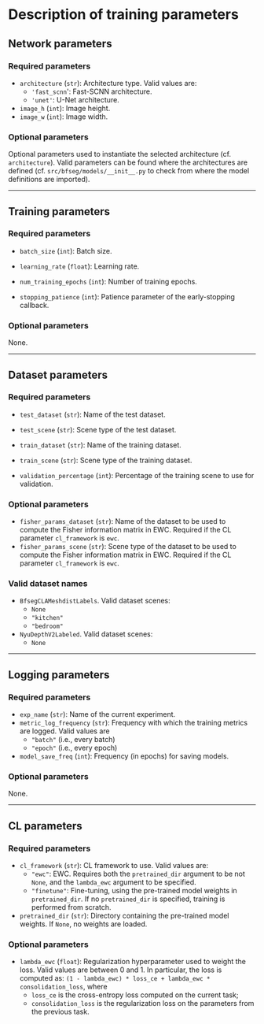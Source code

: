 # Description of training parameters

## Network parameters

### Required parameters

- `architecture` (`str`): Architecture type. Valid values are:
  - `'fast_scnn`': Fast-SCNN architecture.
  - `'unet'`: U-Net architecture.
- `image_h` (`int`): Image height.
- `image_w` (`int`): Image width.

### Optional parameters

Optional parameters used to instantiate the selected architecture (cf. `architecture`). Valid parameters can be found where the architectures are defined (cf. `src/bfseg/models/__init__.py` to check from where the model definitions are imported).

____

## Training parameters

### Required parameters

- `batch_size` (`int`): Batch size.
- `learning_rate` (`float`): Learning rate.

- `num_training_epochs` (`int`): Number of training epochs.
- `stopping_patience` (`int`): Patience parameter of the early-stopping callback.

### Optional parameters

None.

____

## Dataset parameters

### Required parameters

- `test_dataset` (`str`): Name of the test dataset.

- `test_scene` (`str`): Scene type of the test dataset.
- `train_dataset` (`str`): Name of the training dataset.

- `train_scene` (`str`): Scene type of the training dataset.

- `validation_percentage` (`int`): Percentage of the training scene to use for validation.

### Optional parameters

- `fisher_params_dataset` (`str`): Name of the dataset to be used to compute the Fisher information matrix in EWC. Required if the CL parameter `cl_framework` is `ewc`.
- `fisher_params_scene` (`str`): Scene type of the dataset to be used to compute the Fisher information matrix in EWC. Required if the CL parameter `cl_framework` is `ewc`.

### Valid dataset names

- `BfsegCLAMeshdistLabels`. Valid dataset scenes:
  - `None`
  - `"kitchen"`
  - `"bedroom"`
- `NyuDepthV2Labeled`. Valid dataset scenes:
  - `None`

____

## Logging parameters

### Required parameters

- `exp_name` (`str`): Name of the current experiment.
- `metric_log_frequency` (`str`): Frequency with which the training metrics are logged. Valid values are
  - `"batch"` (i.e., every batch)
  - `"epoch"` (i.e., every epoch)
- `model_save_freq` (`int`): Frequency (in epochs) for saving models.

### Optional parameters

None.

____

## CL parameters

### Required parameters

- `cl_framework` (`str`): CL framework to use. Valid values are:
  - `"ewc"`: EWC. Requires both the `pretrained_dir` argument to be not `None`, and the `lambda_ewc` argument to be specified.
  - `"finetune"`: Fine-tuning, using the pre-trained model weights in `pretrained_dir`. If no `pretrained_dir` is specified, training is performed from scratch.
- `pretrained_dir` (`str`): Directory containing the pre-trained model weights. If `None`, no weights are loaded.

### Optional parameters

- `lambda_ewc` (`float`): Regularization hyperparameter used to weight the loss.  Valid values are between 0 and 1. In particular, the loss is computed as: `(1 - lambda_ewc) * loss_ce + lambda_ewc * consolidation_loss`, where
  - `loss_ce` is the cross-entropy loss computed on the current task;
  - `consolidation_loss` is the regularization loss on the parameters from the previous task.